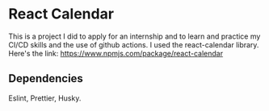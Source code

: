 # React Calendar

This is a project I did to apply for an internship and to learn and practice my CI/CD skills and the use of github actions.
I used the react-calendar library. Here's the link: https://www.npmjs.com/package/react-calendar

## Dependencies

Eslint, Prettier, Husky.

